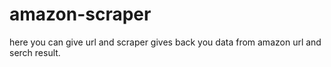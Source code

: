 # amazon-scraper
here you can give url and scraper gives back you data from amazon url and serch result.

